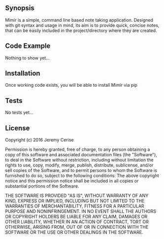 ## Synopsis

Mimir is a simple, command line based note taking application. Designed with git syntax and usage in mind, its aim is to
provide quick, concise notes, that can be easily included in the project/directory where they are created.

## Code Example

Nothing to show yet...

## Installation

Once working code exists, you will be able to install Mimir via pip

## Tests

No tests yet...

## License

Copyright (c) 2016 Jeremy Cerise

Permission is hereby granted, free of charge, to any person obtaining
a copy of this software and associated documentation files (the
"Software"), to deal in the Software without restriction, including
without limitation the rights to use, copy, modify, merge, publish,
distribute, sublicense, and/or sell copies of the Software, and to
permit persons to whom the Software is furnished to do so, subject to
the following conditions:
The above copyright notice and this permission notice shall be
included in all copies or substantial portions of the Software.

THE SOFTWARE IS PROVIDED "AS IS", WITHOUT WARRANTY OF ANY KIND,
EXPRESS OR IMPLIED, INCLUDING BUT NOT LIMITED TO THE WARRANTIES OF
MERCHANTABILITY, FITNESS FOR A PARTICULAR PURPOSE AND
NONINFRINGEMENT. IN NO EVENT SHALL THE AUTHORS OR COPYRIGHT HOLDERS BE
LIABLE FOR ANY CLAIM, DAMAGES OR OTHER LIABILITY, WHETHER IN AN ACTION
OF CONTRACT, TORT OR OTHERWISE, ARISING FROM, OUT OF OR IN CONNECTION
WITH THE SOFTWARE OR THE USE OR OTHER DEALINGS IN THE SOFTWARE.